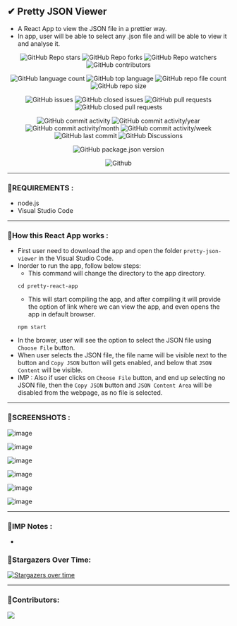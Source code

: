 
## ✔ Pretty JSON Viewer
- A React App to view the JSON file in a prettier way.
- In app, user will be able to select any .json file and will be able to view it and analyse it.

<p align = "center">
	<img src = "https://img.shields.io/github/stars/akash-rajak/Pretty-JSON-Viewer?style=social", alt = "GitHub Repo stars">
	<img src = "https://img.shields.io/github/forks/akash-rajak/Pretty-JSON-Viewer?style=social", alt = "GitHub Repo forks">
	<img src = "https://img.shields.io/github/watchers/akash-rajak/Pretty-JSON-Viewer?style=social", alt = "GitHub Repo watchers">
	<img src = "https://img.shields.io/github/contributors/akash-rajak/Pretty-JSON-Viewer?style=social", alt = "GitHub contributors">
</p>
<p align = "center">
	<img src = "https://img.shields.io/github/languages/count/akash-rajak/Pretty-JSON-Viewer?style=social", alt = "GitHub language count">
	<img src = "https://img.shields.io/github/languages/top/akash-rajak/Pretty-JSON-Viewer?style=social", alt = "GitHub top language">
	<img src = "https://img.shields.io/github/directory-file-count/akash-rajak/Pretty-JSON-Viewer?style=social", alt = "GitHub repo file count">
	<img src = "https://img.shields.io/github/repo-size/akash-rajak/Pretty-JSON-Viewer?style=social", alt = "GitHub repo size">
</p>
<p align = "center">
	<img src = "https://img.shields.io/github/issues/akash-rajak/Pretty-JSON-Viewer", alt = "GitHub issues">
	<img src = "https://img.shields.io/github/issues-closed/akash-rajak/Pretty-JSON-Viewer", alt = "GitHub closed issues">
	<img src = "https://img.shields.io/github/issues-pr/akash-rajak/Pretty-JSON-Viewer", alt = "GitHub pull requests">
	<img src = "https://img.shields.io/github/issues-pr-closed/akash-rajak/Pretty-JSON-Viewer", alt = "GitHub closed pull requests">
</p>
<p align = "center">
	<img src = "https://img.shields.io/github/commit-activity/t/akash-rajak/Pretty-JSON-Viewer", alt = "GitHub commit activity">
	<img src = "https://img.shields.io/github/commit-activity/y/akash-rajak/Pretty-JSON-Viewer", alt = "GitHub commit activity/year">
	<img src = "https://img.shields.io/github/commit-activity/m/akash-rajak/Pretty-JSON-Viewer", alt = "GitHub commit activity/month">
	<img src = "https://img.shields.io/github/commit-activity/w/akash-rajak/Pretty-JSON-Viewer", alt = "GitHub commit activity/week">
	<img src = "https://img.shields.io/github/last-commit/akash-rajak/Pretty-JSON-Viewer", alt = "GitHub last commit">
	<img src = "https://img.shields.io/github/discussions/akash-rajak/Pretty-JSON-Viewer", alt = "GitHub Discussions">
</p>
<p align = "center">
	<img src = "https://img.shields.io/github/package-json/v/akash-rajak/Pretty-JSON-Viewer", alt = "GitHub package.json version">
</p>
<p align = "center">
	<img src = "https://img.shields.io/github/license/akash-rajak/Pretty-JSON-Viewer", alt = "Github">
</p>

****

### 📌REQUIREMENTS :
- node.js
- Visual Studio Code

****

### 📌How this React App works :
- First user need to download the app and open the folder `pretty-json-viewer` in the Visual Studio Code.
- Inorder to run the app, follow below steps:
	- This command will change the directory to the app directory.
	```
	cd pretty-react-app
	```
	- This will start compiling the app, and after compiling it will provide the option of link where we can view the app, and even opens the app in default browser.
	```
	npm start
	```
- In the brower, user will see the option to select the JSON file using `Choose File` button.
- When user selects the JSON file, the file name will be visible next to the button and `Copy JSON` button will gets enabled, and below that `JSON Content` will be visible.
- IMP : Also if user clicks on `Choose File` button, and end up selecting no JSON file, then the `Copy JSON` button and `JSON Content Area` will be disabled from the webpage, as no file is selected.

****

### 📌SCREENSHOTS :
![image](https://github.com/akash-rajak/Pretty-JSON-Viewer/assets/57003737/a1103fd9-c87a-4e98-a54c-7461b7be0b14)

![image](https://github.com/akash-rajak/Pretty-JSON-Viewer/assets/57003737/8dbffe4f-3f52-406c-ae92-379f706bd347)

![image](https://github.com/akash-rajak/Pretty-JSON-Viewer/assets/57003737/9969e383-908f-4bb7-a5d8-26ec8e49899e)

![image](https://github.com/akash-rajak/Pretty-JSON-Viewer/assets/57003737/5228e9a8-92df-4058-9d83-f23c1782a75e)

![image](https://github.com/akash-rajak/Pretty-JSON-Viewer/assets/57003737/b0e27a1a-41c6-4f51-b0d5-d49d1a13c0f9)

![image](https://github.com/akash-rajak/Pretty-JSON-Viewer/assets/57003737/f5253d94-768f-4bf2-aac0-697fbfdd7275)





****

### 📌IMP Notes :
- 

### 🌟Stargazers Over Time:
[![Stargazers over time](https://starchart.cc/akash-rajak/Pretty-JSON-Viewer.svg)](https://starchart.cc/akash-rajak/Pretty-JSON-Viewer)

****

### 📌Contributors:
<a href="https://github.com/akash-rajak/Pretty-JSON-Viewer/graphs/contributors">
  <img src="https://contrib.rocks/image?repo=akash-rajak/Pretty-JSON-Viewer" />
</a>


<!--  Readme given the React App by default---------------------------------------------
# Getting Started with Create React App

This project was bootstrapped with [Create React App](https://github.com/facebook/create-react-app).

## Available Scripts

In the project directory, you can run:

### `npm start`

Runs the app in the development mode.\
Open [http://localhost:3000](http://localhost:3000) to view it in your browser.

The page will reload when you make changes.\
You may also see any lint errors in the console.

### `npm test`

Launches the test runner in the interactive watch mode.\
See the section about [running tests](https://facebook.github.io/create-react-app/docs/running-tests) for more information.

### `npm run build`

Builds the app for production to the `build` folder.\
It correctly bundles React in production mode and optimizes the build for the best performance.

The build is minified and the filenames include the hashes.\
Your app is ready to be deployed!

See the section about [deployment](https://facebook.github.io/create-react-app/docs/deployment) for more information.

### `npm run eject`

**Note: this is a one-way operation. Once you `eject`, you can't go back!**

If you aren't satisfied with the build tool and configuration choices, you can `eject` at any time. This command will remove the single build dependency from your project.

Instead, it will copy all the configuration files and the transitive dependencies (webpack, Babel, ESLint, etc) right into your project so you have full control over them. All of the commands except `eject` will still work, but they will point to the copied scripts so you can tweak them. At this point you're on your own.

You don't have to ever use `eject`. The curated feature set is suitable for small and middle deployments, and you shouldn't feel obligated to use this feature. However we understand that this tool wouldn't be useful if you couldn't customize it when you are ready for it.

## Learn More

You can learn more in the [Create React App documentation](https://facebook.github.io/create-react-app/docs/getting-started).

To learn React, check out the [React documentation](https://reactjs.org/).

### Code Splitting

This section has moved here: [https://facebook.github.io/create-react-app/docs/code-splitting](https://facebook.github.io/create-react-app/docs/code-splitting)

### Analyzing the Bundle Size

This section has moved here: [https://facebook.github.io/create-react-app/docs/analyzing-the-bundle-size](https://facebook.github.io/create-react-app/docs/analyzing-the-bundle-size)

### Making a Progressive Web App

This section has moved here: [https://facebook.github.io/create-react-app/docs/making-a-progressive-web-app](https://facebook.github.io/create-react-app/docs/making-a-progressive-web-app)

### Advanced Configuration

This section has moved here: [https://facebook.github.io/create-react-app/docs/advanced-configuration](https://facebook.github.io/create-react-app/docs/advanced-configuration)

### Deployment

This section has moved here: [https://facebook.github.io/create-react-app/docs/deployment](https://facebook.github.io/create-react-app/docs/deployment)

### `npm run build` fails to minify

This section has moved here: [https://facebook.github.io/create-react-app/docs/troubleshooting#npm-run-build-fails-to-minify](https://facebook.github.io/create-react-app/docs/troubleshooting#npm-run-build-fails-to-minify)

-->

